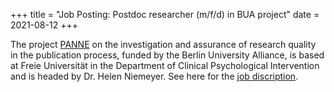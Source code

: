 +++
title = "Job Posting: Postdoc researcher (m/f/d) in BUA project"
date = 2021-08-12
+++

The project [PANNE](https://www.berlin-university-alliance.de/commitments/research-quality/project-list-20/panne/index.html) on the investigation and assurance of research quality in the publication process, funded by the Berlin University Alliance, is based at Freie Universität in the Department of Clinical Psychological Intervention and is headed by Dr. Helen Niemeyer. See here for the [job discription](https://jobs.berlin-university-alliance.de/de/offers/101805/).
